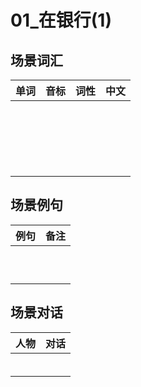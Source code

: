 # 01_在银行(1)

## 场景词汇

| 单词 | 音标 | 词性 | 中文 |
| :--: | :--: | :--: | :--: |
|      |      |      |      |
|      |      |      |      |
|      |      |      |      |
|      |      |      |      |
|      |      |      |      |
|      |      |      |      |
|      |      |      |      |
|      |      |      |      |
|      |      |      |      |
|      |      |      |      |
|      |      |      |      |
|      |      |      |      |
|      |      |      |      |
|      |      |      |      |
|      |      |      |      |
|      |      |      |      |
|      |      |      |      |
|      |      |      |      |
|      |      |      |      |
|      |      |      |      |

## 场景例句

| 例句 | 备注 |
| :--: | :--: |
|      |      |
|      |      |
|      |      |
|      |      |
|      |      |
|      |      |
|      |      |
|      |      |
|      |      |
|      |      |

## 场景对话

| 人物 | 对话 |
| :--: | :--: |
|      |      |
|      |      |
|      |      |
|      |      |
|      |      |
|      |      |